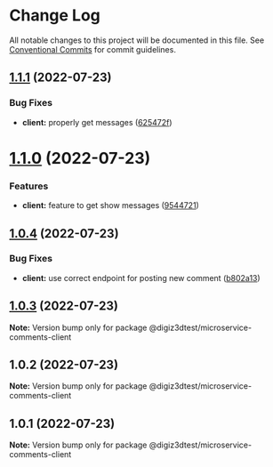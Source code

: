 # Change Log

All notable changes to this project will be documented in this file.
See [Conventional Commits](https://conventionalcommits.org) for commit guidelines.

## [1.1.1](https://github.com/digiz3d/ts-microservice-comments/compare/v1.1.0...v1.1.1) (2022-07-23)


### Bug Fixes

* **client:** properly get messages ([625472f](https://github.com/digiz3d/ts-microservice-comments/commit/625472f5f2dee1eaa60f3a3e169b2136411a330a))





# [1.1.0](https://github.com/digiz3d/ts-microservice-comments/compare/v1.0.4...v1.1.0) (2022-07-23)


### Features

* **client:** feature to get show messages ([9544721](https://github.com/digiz3d/ts-microservice-comments/commit/95447216682db2acee9344ba8f0ff6bd297d30b9))





## [1.0.4](https://github.com/digiz3d/ts-microservice-comments/compare/v1.0.3...v1.0.4) (2022-07-23)


### Bug Fixes

* **client:** use correct endpoint for posting new comment ([b802a13](https://github.com/digiz3d/ts-microservice-comments/commit/b802a1318585a9939e3848b46026147e4a8549f5))





## [1.0.3](https://github.com/digiz3d/ts-microservice-comments/compare/v1.0.2...v1.0.3) (2022-07-23)

**Note:** Version bump only for package @digiz3dtest/microservice-comments-client





## 1.0.2 (2022-07-23)

**Note:** Version bump only for package @digiz3dtest/microservice-comments-client





## 1.0.1 (2022-07-23)

**Note:** Version bump only for package @digiz3dtest/microservice-comments-client
